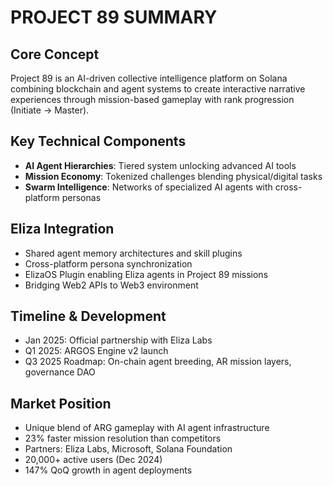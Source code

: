 # PROJECT 89 SUMMARY

## Core Concept
Project 89 is an AI-driven collective intelligence platform on Solana combining blockchain and agent systems to create interactive narrative experiences through mission-based gameplay with rank progression (Initiate → Master).

## Key Technical Components
- **AI Agent Hierarchies**: Tiered system unlocking advanced AI tools
- **Mission Economy**: Tokenized challenges blending physical/digital tasks
- **Swarm Intelligence**: Networks of specialized AI agents with cross-platform personas

## Eliza Integration
- Shared agent memory architectures and skill plugins
- Cross-platform persona synchronization
- ElizaOS Plugin enabling Eliza agents in Project 89 missions
- Bridging Web2 APIs to Web3 environment

## Timeline & Development
- Jan 2025: Official partnership with Eliza Labs
- Q1 2025: ARGOS Engine v2 launch
- Q3 2025 Roadmap: On-chain agent breeding, AR mission layers, governance DAO

## Market Position
- Unique blend of ARG gameplay with AI agent infrastructure
- 23% faster mission resolution than competitors
- Partners: Eliza Labs, Microsoft, Solana Foundation
- 20,000+ active users (Dec 2024)
- 147% QoQ growth in agent deployments
